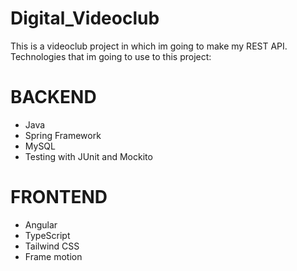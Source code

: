 # Digital_Videoclub
This is a videoclub project in which im going to make my REST API.  
Technologies that im going to use to this project:

# BACKEND
- Java
- Spring Framework
- MySQL
- Testing with JUnit and Mockito

# FRONTEND
- Angular
- TypeScript
- Tailwind CSS
- Frame motion
